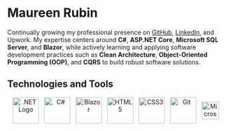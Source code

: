 # Maureen Rubin

Continually growing my professional presence on [GitHub](https://github.com/maureenrubin), [LinkedIn](https://www.linkedin.com/in/maureen-rubin-b35a3a31a), and Upwork. My expertise centers around **C#**, **ASP.NET Core**, **Microsoft SQL Server**, and **Blazor**, while actively learning and applying software development practices such as **Clean Architecture**, **Object-Oriented Programming (OOP)**, and **CQRS** to build robust software solutions.


## Technologies and Tools
<div align="center">
<p>
  <img src="https://upload.wikimedia.org/wikipedia/commons/7/7d/Microsoft_.NET_logo.svg" alt=".NET Logo" width="60" style="vertical-align:middle; margin-right: 8px;" />
  <img src="https://cdn.jsdelivr.net/gh/devicons/devicon/icons/csharp/csharp-original.svg" alt="C#" width="60" style="vertical-align:middle; margin-right: 8px;" />
  <img src="https://cdn.jsdelivr.net/gh/devicons/devicon/icons/blazor/blazor-original.svg" alt="Blazor" width="60" style="vertical-align:middle; margin-right: 8px;" />
  <img src="https://cdn.jsdelivr.net/gh/devicons/devicon/icons/html5/html5-original.svg" alt="HTML5" width="60" style="vertical-align:middle; margin-right: 8px;" />
  <img src="https://cdn.jsdelivr.net/gh/devicons/devicon/icons/css3/css3-original.svg" alt="CSS3" width="60" style="vertical-align:middle; margin-right: 8px;" />
  <img src="https://cdn.jsdelivr.net/gh/devicons/devicon/icons/git/git-original.svg" alt="Git" width="60" style="vertical-align:middle; margin-right: 8px;" />
  <img src="https://cdn.jsdelivr.net/gh/devicons/devicon/icons/microsoftsqlserver/microsoftsqlserver-plain.svg" alt="Microsoft SQL Server" width="40" style="vertical-align:middle; margin-right: 8px;" />
</p>
</div>

